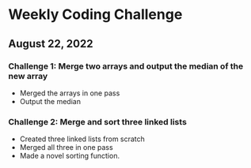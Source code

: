 Weekly Coding Challenge
====================================

August 22, 2022
---------------

### Challenge 1: Merge two arrays and output the median of the new array
  - Merged the arrays in one pass
  - Output the median

### Challenge 2: Merge and sort three linked lists
  - Created three linked lists from scratch
  - Merged all three in one pass
  - Made a novel sorting function.
